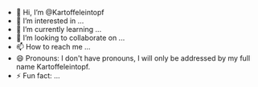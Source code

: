 - 👋 Hi, I’m @Kartoffeleintopf
- 👀 I’m interested in ...
- 🌱 I’m currently learning ...
- 💞️ I’m looking to collaborate on ...
- 📫 How to reach me ...
- 😄 Pronouns: I don't have pronouns, I will only be addressed by my full name Kartoffeleintopf.
- ⚡ Fun fact: ...

<!---
Kartoffeleintopf/Kartoffeleintopf is a ✨ special ✨ repository because its `README.md` (this file) appears on your GitHub profile.
You can click the Preview link to take a look at your changes.
--->
